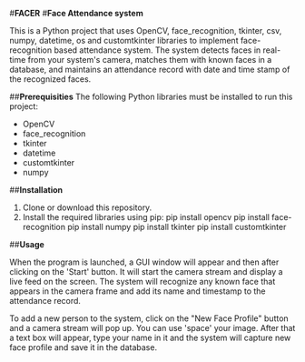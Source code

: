 #**FACER**
#**Face Attendance system**

This is a Python project that uses OpenCV, face_recognition, tkinter, csv, numpy, datetime, os and customtkinter libraries to implement face-recognition based attendance system. The system detects faces in real-time from your system's camera, matches them with known faces in a database, and maintains an attendance record with date and time stamp of the recognized faces.

##**Prerequisities**
The following Python libraries must be installed to run this project:
- OpenCV
- face_recognition
- tkinter
- datetime
- customtkinter
- numpy

##**Installation**
1. Clone or download this repository.
2. Install the required libraries using pip:
  pip install opencv
  pip install face-recognition
  pip install numpy
  pip install tkinter
  pip install customtkinter
 
##**Usage**

When the program is launched, a GUI window will appear and then after clicking on the 'Start' button. It will start the camera stream and display a live feed on the screen. The system will recognize any known face that appears in the camera frame and add its name and timestamp to the attendance record.

To add a new person to the system, click on the "New Face Profile" button and a camera stream will pop up. You can use 'space' your image. After that a text box will appear, type your name in it and the system will capture new face profile and save it in the database.
